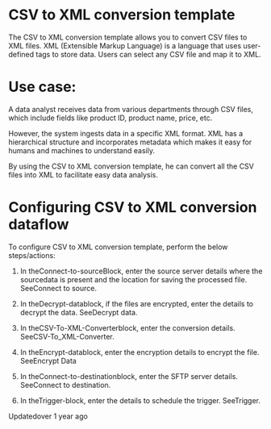 # CSV to XML conversion template

The CSV to XML conversion template allows you to convert CSV files to XML files. XML (Extensible Markup Language) is a language that uses user-defined tags to store data. Users can select any CSV file and map it to XML.

# Use case:

A data analyst receives data from various departments through CSV files, which include fields like product ID, product name, price, etc.

However, the system ingests data in a specific XML format. XML has a hierarchical structure and incorporates metadata which makes it easy for humans and machines to understand easily.

By using the CSV to XML conversion template, he can convert all the CSV files into XML to facilitate easy data analysis.

# Configuring CSV to XML conversion dataflow

To configure CSV to XML conversion template, perform the below steps/actions:

1. In theConnect-to-sourceBlock, enter the source server details where the sourcedata is present and the location for saving the processed file. SeeConnect to source.

2. In theDecrypt-datablock, if the files are encrypted, enter the details to decrypt the data. SeeDecrypt data.

3. In theCSV-To-XML-Converterblock, enter the conversion details. SeeCSV-To_XML-Converter.

4. In theEncrypt-datablock, enter the encryption details to encrypt the file. SeeEncrypt Data

5. In theConnect-to-destinationblock, enter the SFTP server details. SeeConnect to destination.

6. In theTrigger-block, enter the details to schedule the trigger. SeeTrigger.

Updatedover 1 year ago